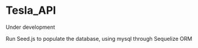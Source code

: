 # Tesla_API
Under development

Run Seed.js to populate the database, using mysql through Sequelize ORM

